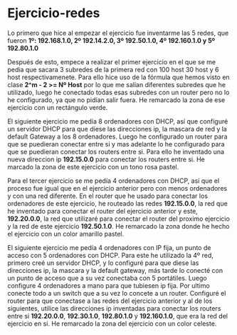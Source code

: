 # Ejercicio-redes
Lo primero que hice al empezar el ejercicio fue inventarme las 5 redes, que fueron  **1º: 192.168.1.0, 2º 192.14.2.0, 3º 192.50.1.0, 4º 192.160.1.0 y 5º 192.80.1.0**

Después de esto, empece a realizar el primer ejercicio en el que se me pedia que sacara 3 subredes de la primera red con 100 host 30 host y 6 host respectivamenete.
Para ello hice uso de la fórmula que hemos visto en clase **2^m - 2 >= Nº Host** por lo que me salían diferentes subredes que he utilizado, luego he conectado todas esas subredes con un router pero no lo he configurado, ya que no pidían salir fuera. He remarcado la zona de ese ejercicio con un rectángulo verde.

El siguiente ejercicio me pedía 8 ordenadores con DHCP, así que configuré un servidor DHCP para que diese las direcciones ip, la mascara de red y la default Gateway a los 8 ordenadores. Luego he configurado un router para que se puedieran conectar entre si y mas adelante lo he configurado para que se puedieran conectar los routers entre si.
Para ello he inventado una nueva direccion ip **192.15.0.0** para conectar los routers entre si. He marcado la zona de este ejercicio con un tono rosa pastel.

Para el tercer ejercicio se me pedía 4 ordenadores con DHCP, así que el proceso fue igual que en el ejercicio anterior pero con menos ordenadores y con una red diferente.
En el router que he usado para conectar los ordenadores de este ejercicio, he routeado las redes **192.15.0.0**, la red que he inventado para conectar el router del ejercicio anterior y este, **192.20.0.0**, la red que utilizaré para conectar el router del proximo ejercicio  y la red de este ejercicio **192.50.1.0**. He remarcado la zona donde he hecho el ejercicio con un color amarillo pastel.

El siguiente ejercicio me pedía 4 ordenadores con IP fija, un punto de acceso con 5 ordenadores con DHCP. Para este he utilizado la 4º red, primero creé un servidor DHCP, y lo configuré para que diese las direcciones ip, la mascara y la default gateway, más tarde lo conecté con un punto de acceso que a su vez conectaba con 5 portátiles. Luego configure 4 ordenadores a mano para que tubiesen ip fija. Por ultimo conecte todo a un switch que a su vez lo concete a un router. Configuré el router para que conectase a las redes del ejercicio anterior y al de los siguientes, utilice las direcciones ip inventadas para conectar los routers entre si **192.20.0.0**, **192.30.1.0**, **192.80.1.0** y **192.160.1.0**, que era la red del ejercicio en si. He remarcado la zona del ejercicio con un color celeste.



